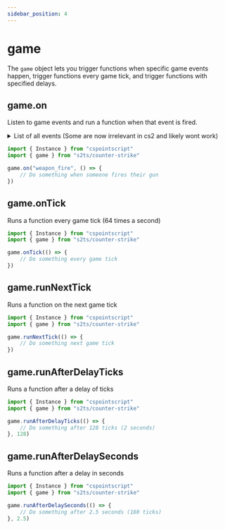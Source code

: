```yaml
---
sidebar_position: 4
---
```


# game

The `game` object lets you trigger functions when specific game events happen, trigger functions every game tick, and trigger functions with specified delays.

## game.on

Listen to game events and run a function when that event is fired.

<details>
    <summary>List of all events (Some are now irrelevant in cs2 and likely wont work)</summary>
    - player_death
    - other_death
    - player_hurt
    - item_purchase
    - bomb_beginplant
    - bomb_abortplant
    - bomb_planted
    - bomb_defused
    - bomb_exploded
    - bomb_dropped
    - bomb_pickup
    - defuser_dropped
    - defuser_pickup
    - announce_phase_end
    - cs_intermission
    - bomb_begindefuse
    - bomb_abortdefuse
    - hostage_follows
    - hostage_hurt
    - hostage_killed
    - hostage_rescued
    - hostage_stops_following
    - hostage_rescued_all
    - hostage_call_for_help
    - vip_escaped
    - vip_killed
    - player_radio
    - bomb_beep
    - weapon_fire
    - weapon_fire_on_empty
    - grenade_thrown
    - weapon_outofammo
    - weapon_reload
    - weapon_zoom
    - silencer_detach
    - inspect_weapon
    - weapon_zoom_rifle
    - player_spawned
    - item_pickup
    - item_pickup_slerp
    - item_pickup_failed
    - item_remove
    - ammo_pickup
    - item_equip
    - enter_buyzone
    - exit_buyzone
    - buytime_ended
    - enter_bombzone
    - exit_bombzone
    - enter_rescue_zone
    - exit_rescue_zone
    - silencer_off
    - silencer_on
    - buymenu_open
    - buymenu_close
    - round_prestart
    - round_poststart
    - round_start
    - round_end
    - grenade_bounce
    - hegrenade_detonate
    - flashbang_detonate
    - smokegrenade_detonate
    - smokegrenade_expired
    - molotov_detonate
    - decoy_detonate
    - decoy_started
    - tagrenade_detonate
    - inferno_startburn
    - inferno_expire
    - inferno_extinguish
    - decoy_firing
    - bullet_impact
    - player_footstep
    - player_jump
    - player_blind
    - player_falldamage
    - door_moving
    - round_freeze_end
    - mb_input_lock_success
    - mb_input_lock_cancel
    - nav_blocked
    - nav_generate
    - player_stats_updated
    - achievement_info_loaded
    - spec_target_updated
    - spec_mode_updated
    - hltv_changed_mode
    - cs_game_disconnected
    - cs_win_panel_round
    - cs_win_panel_match
    - cs_match_end_restart
    - cs_pre_restart
    - show_freezepanel
    - hide_freezepanel
    - freezecam_started
    - player_avenged_teammate
    - achievement_earned
    - achievement_earned_local
    - item_found
    - items_gifted
    - repost_xbox_achievements
    - match_end_conditions
    - round_mvp
    - player_decal
    - teamplay_round_start
    - show_survival_respawn_status
    - client_disconnect
    - gg_player_levelup
    - ggtr_player_levelup
    - assassination_target_killed
    - ggprogressive_player_levelup
    - gg_killed_enemy
    - gg_final_weapon_achieved
    - gg_bonus_grenade_achieved
    - switch_team
    - gg_leader
    - gg_team_leader
    - gg_player_impending_upgrade
    - write_profile_data
    - trial_time_expired
    - update_matchmaking_stats
    - player_reset_vote
    - enable_restart_voting
    - sfuievent
    - start_vote
    - player_given_c4
    - player_become_ghost
    - gg_reset_round_start_sounds
    - tr_player_flashbanged
    - tr_mark_complete
    - tr_mark_best_time
    - tr_exit_hint_trigger
    - bot_takeover
    - tr_show_finish_msgbox
    - tr_show_exit_msgbox
    - reset_player_controls
    - jointeam_failed
    - teamchange_pending
    - material_default_complete
    - cs_prev_next_spectator
    - cs_handle_ime_event
    - nextlevel_changed
    - seasoncoin_levelup
    - tournament_reward
    - start_halftime
    - ammo_refill
    - parachute_pickup
    - parachute_deploy
    - dronegun_attack
    - drone_dispatched
    - loot_crate_visible
    - loot_crate_opened
    - open_crate_instr
    - smoke_beacon_paradrop
    - survival_paradrop_spawn
    - survival_paradrop_break
    - drone_cargo_detached
    - drone_above_roof
    - choppers_incoming_warning
    - firstbombs_incoming_warning
    - dz_item_interaction
    - snowball_hit_player_face
    - survival_teammate_respawn
    - survival_no_respawns_warning
    - survival_no_respawns_final
    - player_ping
    - player_ping_stop
    - guardian_wave_restart
</details>

```ts title="Trigger a function on the weapon_fire event"
import { Instance } from "cspointscript"
import { game } from "s2ts/counter-strike"

game.on("weapon_fire", () => {
    // Do something when someone fires their gun
})
```

## game.onTick

Runs a function every game tick (64 times a second)

```ts title="Run a function every game tick"
import { Instance } from "cspointscript"
import { game } from "s2ts/counter-strike"

game.onTick(() => {
    // Do something every game tick
})
```

## game.runNextTick

Runs a function on the next game tick

```ts title="Run a function on the next game tick"
import { Instance } from "cspointscript"
import { game } from "s2ts/counter-strike"

game.runNextTick(() => {
    // Do something next game tick
})
```

## game.runAfterDelayTicks

Runs a function after a delay of ticks

```ts title="Run a function after a delay of ticks"
import { Instance } from "cspointscript"
import { game } from "s2ts/counter-strike"

game.runAfterDelayTicks(() => {
    // Do something after 128 ticks (2 seconds)
}, 128)
```

## game.runAfterDelaySeconds

Runs a function after a delay in seconds

```ts title="Run a function after a delay in seconds"
import { Instance } from "cspointscript"
import { game } from "s2ts/counter-strike"

game.runAfterDelaySeconds(() => {
    // Do something after 2.5 seconds (160 ticks)
}, 2.5)
```